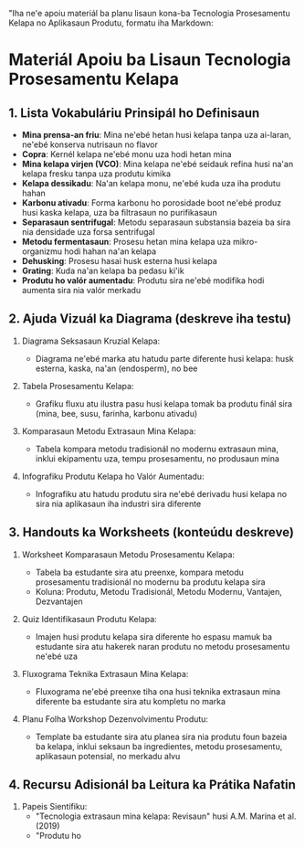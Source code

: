 "Iha ne'e apoiu materiál ba planu lisaun kona-ba Tecnologia Prosesamentu Kelapa no Aplikasaun Produtu, formatu iha Markdown:

# Materiál Apoiu ba Lisaun Tecnologia Prosesamentu Kelapa

## 1. Lista Vokabuláriu Prinsipál ho Definisaun

- **Mina prensa-an friu**: Mina ne'ebé hetan husi kelapa tanpa uza ai-laran, ne'ebé konserva nutrisaun no flavor
- **Copra**: Kernél kelapa ne'ebé monu uza hodi hetan mina
- **Mina kelapa virjen (VCO)**: Mina kelapa ne'ebé seidauk refina husi na'an kelapa fresku tanpa uza produtu kimika
- **Kelapa dessikadu**: Na'an kelapa monu, ne'ebé kuda uza iha produtu hahan
- **Karbonu ativadu**: Forma karbonu ho porosidade boot ne'ebé produz husi kaska kelapa, uza ba filtrasaun no purifikasaun
- **Separasaun sentrifugal**: Metodu separasaun substansia bazeia ba sira nia densidade uza forsa sentrifugal
- **Metodu fermentasaun**: Prosesu hetan mina kelapa uza mikro-organizmu hodi hahan na'an kelapa
- **Dehusking**: Prosesu hasai husk esterna husi kelapa
- **Grating**: Kuda na'an kelapa ba pedasu ki'ik
- **Produtu ho valór aumentadu**: Produtu sira ne'ebé modifika hodi aumenta sira nia valór merkadu

## 2. Ajuda Vizuál ka Diagrama (deskreve iha testu)

1. Diagrama Seksasaun Kruzial Kelapa:
   - Diagrama ne'ebé marka atu hatudu parte diferente husi kelapa: husk esterna, kaska, na'an (endosperm), no bee

2. Tabela Prosesamentu Kelapa:
   - Grafiku fluxu atu ilustra pasu husi kelapa tomak ba produtu finál sira (mina, bee, susu, farinha, karbonu ativadu)

3. Komparasaun Metodu Extrasaun Mina Kelapa:
   - Tabela kompara metodu tradisionál no modernu extrasaun mina, inklui ekipamentu uza, tempu prosesamentu, no produsaun mina

4. Infografiku Produtu Kelapa ho Valór Aumentadu:
   - Infografiku atu hatudu produtu sira ne'ebé derivadu husi kelapa no sira nia aplikasaun iha industri sira diferente

## 3. Handouts ka Worksheets (konteúdu deskreve)

1. Worksheet Komparasaun Metodu Prosesamentu Kelapa:
   - Tabela ba estudante sira atu preenxe, kompara metodu prosesamentu tradisionál no modernu ba produtu kelapa sira
   - Koluna: Produtu, Metodu Tradisionál, Metodu Modernu, Vantajen, Dezvantajen

2. Quiz Identifikasaun Produtu Kelapa:
   - Imajen husi produtu kelapa sira diferente ho espasu mamuk ba estudante sira atu hakerek naran produtu no metodu prosesamentu ne'ebé uza

3. Fluxograma Teknika Extrasaun Mina Kelapa:
   - Fluxograma ne'ebé preenxe tiha ona husi teknika extrasaun mina diferente ba estudante sira atu kompletu no marka

4. Planu Folha Workshop Dezenvolvimentu Produtu:
   - Template ba estudante sira atu planea sira nia produtu foun bazeia ba kelapa, inklui seksaun ba ingredientes, metodu prosesamentu, aplikasaun potensial, no merkadu alvu

## 4. Recursu Adisionál ba Leitura ka Prátika Nafatin

1. Papeis Sientífiku:
   - "Tecnologia extrasaun mina kelapa: Revisaun" husi A.M. Marina et al. (2019)
   - "Produtu ho